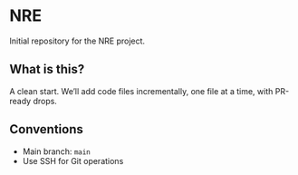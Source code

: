 ﻿# NRE

Initial repository for the NRE project.

## What is this?
A clean start. We’ll add code files incrementally, one file at a time, with PR-ready drops.

## Conventions
- Main branch: `main`
- Use SSH for Git operations

